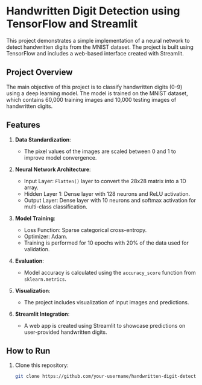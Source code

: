 # Handwritten Digit Detection using TensorFlow and Streamlit

This project demonstrates a simple implementation of a neural network to detect handwritten digits from the MNIST dataset. The project is built using TensorFlow and includes a web-based interface created with Streamlit.

## Project Overview

The main objective of this project is to classify handwritten digits (0-9) using a deep learning model. The model is trained on the MNIST dataset, which contains 60,000 training images and 10,000 testing images of handwritten digits.

## Features

1. **Data Standardization**:
   - The pixel values of the images are scaled between 0 and 1 to improve model convergence.

2. **Neural Network Architecture**:
   - Input Layer: `Flatten()` layer to convert the 28x28 matrix into a 1D array.
   - Hidden Layer 1: Dense layer with 128 neurons and ReLU activation.
   - Output Layer: Dense layer with 10 neurons and softmax activation for multi-class classification.

3. **Model Training**:
   - Loss Function: Sparse categorical cross-entropy.
   - Optimizer: Adam.
   - Training is performed for 10 epochs with 20% of the data used for validation.

4. **Evaluation**:
   - Model accuracy is calculated using the `accuracy_score` function from `sklearn.metrics`.

5. **Visualization**:
   - The project includes visualization of input images and predictions.

6. **Streamlit Integration**:
   - A web app is created using Streamlit to showcase predictions on user-provided handwritten digits.

## How to Run

1. Clone this repository:
   ```bash
   git clone https://github.com/your-username/handwritten-digit-detection.git

